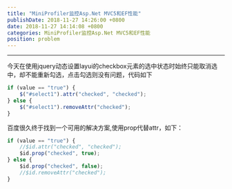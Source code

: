 ```yaml
---
title: "MiniProfiler监控Asp.Net MVC5和EF性能"
publishDate: 2018-11-27 14:26:00 +0800
date: 2018-11-27 14:14:08 +0800
categories: MiniProfiler监控Asp.Net MVC5和EF性能
position: problem
---
```


---

<div id="toc"></div>

今天在使用jquery动态设置layui的checkbox元素的选中状态时始终只能取消选中，却不能重新勾选，点击勾选则没有问题，代码如下

```js
if (value == "true") {
    $("#select1").attr("checked", "checked");
} else {
    $("#select1").removeAttr("checked");
}
```

百度很久终于找到一个可用的解决方案,使用prop代替attr，如下：

```js
if (value == "true") {
    //$id.attr("checked", "checked");
    $id.prop("checked", true);
} else {
    $id.prop("checked", false);
    //$id.removeAttr("checked");
}
```
